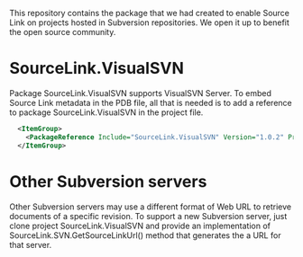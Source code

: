 This repository contains the package that we had created to enable Source Link on projects hosted in Subversion repositories. We open it up to benefit the open source community.

# SourceLink.VisualSVN
Package SourceLink.VisualSVN supports VisualSVN Server. To embed Source Link metadata in the PDB file, all that is needed is to add a reference to package SourceLink.VisualSVN in the project file.

```xml
  <ItemGroup>
    <PackageReference Include="SourceLink.VisualSVN" Version="1.0.2" PrivateAssets="all" />
  </ItemGroup>
```

# Other Subversion servers
Other Subversion servers may use a different format of Web URL to retrieve documents of a specific revision. To support a new Subversion server, just clone project SourceLink.VisualSVN and provide an implementation of SourceLink.SVN.GetSourceLinkUrl() method that generates the a URL for that server.